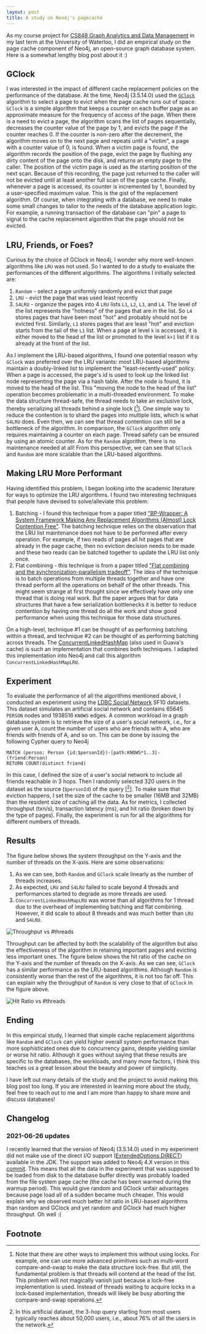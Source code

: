 ```yaml
---
layout: post
title: A study on Neo4j's pagecache
---
```


As my course project for [CS848 Graph Analytics and Data Management](https://cs.uwaterloo.ca/~ssalihog/courses/cs848-winter-2020.html) in my last term at the University of Waterloo, I did an empirical study on the page cache component of Neo4j, an open-source graph database system. Here is a somewhat lengthy blog post about it :)

## GClock
I was interested in the impact of different cache replacement policies on the performance of the database. At the time, Neo4j (3.5.14.0) used the [`GClock`](https://dl.acm.org/doi/10.1145/320263.320276) algorithm to select a page to evict when the page cache runs out of space. `GClock` is a simple algorithm that keeps a counter on each buffer page as an approximate measure for the frequency of access of the page. When there is a need to evict a page, the algorithm scans the list of pages sequentially, decreases the counter value of the page by 1, and evicts the page if the counter reaches 0. If the counter is non-zero after the decrement, the algorithm moves on to the next page and repeats until a "victim", a page with a counter value of 0, is found. When a victim page is found, the algorithm records the position of the page, evict the page by flushing any dirty content of the page onto the disk, and returns an empty page to the caller. The position of the victim page is used as the starting position of the next scan. Because of this recording, the page just returned to the caller will not be evicted until at least another full scan of the page cache. Finally, whenever a page is accessed, its counter is incremented by 1, bounded by a user-specified maximum value. This is the gist of the replacement algorithm. Of course, when integrating with a database, we need to make some small changes to tailor to the needs of the database application logic. For example, a running transaction of the database can "pin" a page to signal to the cache replacement algorithm that the page should not be evicted.

## LRU, Friends, or Foes?
Curious by the choice of GClock in Neo4j, I wonder why more well-known algorithms like `LRU` was not used. So I wanted to do a study to evaluate the performances of the different algorithms. The algorithms I initially selected are:
1. `Random` - select a page uniformly randomly and evict that page
2. `LRU` - evict the page that was used least recently
3. `S4LRU` - organize the pages into 4 `LRU` lists `L1`, `L2`, `L3`, and `L4`. The level of the list represents the "hotness" of the pages that are in the list. So `L4` stores pages that have been most "hot" and probably should not be evicted first. Similarly, `L1` stores pages that are least "hot" and eviction starts from the tail of the `L1` list. When a page at level `k` is accessed, it is either moved to the head of the list or promoted to the level `k+1` list if it is already at the front of the list.

As I implement the LRU-based algorithms, I found one potential reason why `GClock` was preferred over the LRU variants: most LRU-based algorithms maintain a doubly-linked list to implement the "least-recently-used" policy. When a page is accessed, the page's id is used to look up the linked list node representing the page via a hash table. After the node is found, it is moved to the head of the list. This "moving the node to the head of the list" operation becomes problematic in a multi-threaded environment. To make the data structure thread-safe, the thread needs to take an exclusive lock, thereby serializing all threads behind a single lock \[[^1]\]. One simple way to reduce the contention is to shard the pages into multiple lists, which is what `S4LRU` does. Even then, we can see that thread contention can still be a bottleneck of the algorithm. In comparison, the `GClock` algorithm only requires maintaining a counter on each page. Thread safety can be ensured by using an atomic counter. As for the `Random` algorithm, there is no maintenance needed at all! From this perspective, we can see that `GClock` and `Random` are more scalable than the LRU-based algorithms.

## Making LRU More Performant
Having identified this problem, I began looking into the academic literature for ways to optimize the LRU algorithms. I found two interesting techniques that people have devised to solve/alleviate this problem:

1. Batching - I found this technique from a paper titled ["BP-Wrapper: A System Framework Making Any Replacement Algorithms (Almost) Lock Contention Free"](https://ieeexplore.ieee.org/document/4812418). The batching technique relies on the observation that the LRU list maintenance does not have to be performed after every operation. For example, if two reads of pages all hit pages that are already in the page cache, then no eviction decision needs to be made and these two reads can be batched together to update the LRU list only once.
2. Flat combining - this technique is from a paper titled ["Flat combining and the synchronization-parallelism tradeoff"](https://dl.acm.org/doi/10.1145/1810479.1810540). The idea of the technique is to batch operations from multiple threads together and have one thread perform all the operations on behalf of the other threads. This might seem strange at first thought since we effectively have only one thread that is doing real work. But the paper argues that for data structures that have a few serialization bottlenecks it is better to reduce contention by having one thread do all the work and show good performance when using this technique for those data structures.

On a high-level, technique #1 can be thought of as performing batching within a thread, and technique #2 can be thought of as performing batching across threads. The [ConcurrentLinkedHashMap](https://github.com/ben-manes/concurrentlinkedhashmap) (also used in Guava's cache) is such an implementation that combines both techniques. I adapted this implementation into Neo4j and call this algorithm `ConcurrentLinkedHashMapLRU`.

## Experiment

To evaluate the performance of all the algorithms mentioned above, I conducted an experiment using the [LDBC Social Network](http://ldbcouncil.org/benchmarks/snb) SF10 datasets. This dataset simulates an artificial social network and contains 65645 `PERSON` nodes and 1938516 `KNOWS` edges. A common workload in a graph database system is to retrieve the size of a user's social network, i.e., for a given user A, count the number of users who are friends with A, who are friends with friends of A, and so on. This can be done by issuing the following Cypher query to Neo4j

```cypher
MATCH (person: Person {id:$personId})-[path:KNOWS*1..3]-(friend:Person)
RETURN COUNT(distinct friend)
```
In this case, I defined the size of a user's social network to include all friends reachable in 3 hops. Then I randomly selected 320 users in the dataset as the source (`$personId`) of the query \[[^2]\]. To make sure that eviction happens, I set the size of the cache to be smaller (16MB and 32MB) than the resident size of caching all the data. As for metrics, I collected throughput (txn/s), transaction latency (ms), and hit ratio (broken down by the type of pages). Finally, the experiment is run for all the algorithms for different numbers of threads.

## Results

The figure below shows the system throughput on the Y-axis and the number of threads on the X-axis. Here are some observations:

1. As we can see, both `Random` and `GClock` scale linearly as the number of threads increases.
2. As expected, `LRU` and `S4LRU` failed to scale beyond 4 threads and performances started to degrade as more threads are used.
3. `ConcurrentLinkedHashMapLRU` was worse than all algorithms for 1 thread due to the overhead of implementing batching and flat combining. However, it did scale to about 8 threads and was much better than `LRU` and `S4LRU`.

![Throughput vs #threads](/images/throughput_vs_num_threads.png)

Throughput can be affected by both the scalability of the algorithm but also the effectiveness of the algorithm in retaining important pages and evicting less important ones. The figure below shows the hit ratio of the cache on the Y-axis and the number of threads on the X-axis. As we can see, `GClock` has a similar performance as the LRU-based algorithms. Although `Random` is consistently worse than the rest of the algorithms, it is not too far off. This can explain why the throughput of `Random` is very close to that of `GClock` in the figure above.

![Hit Ratio vs #threads](/images/hit_ratio_vs_num_threads.png)

## Ending

In this empirical study, I learned that simple cache replacement algorithms like `Random` and `GClock` can yield higher overall system performance than more sophisticated ones due to concurrency gains, despite yielding similar or worse hit ratio. Although it goes without saying that these results are specific to the databases, the workloads, and many more factors, I think this teaches us a great lesson about the beauty and power of simplicity.

I have left out many details of the study and the project to avoid making this blog post too long. If you are interested in learning more about the study, feel free to reach out to me and I am more than happy to share more and discuss databases!

## Changelog

### 2021-06-26 updates 

I recently learned that the version of Neo4j (3.5.14.0) used in my experiment did not make use of the direct I/O support ([ExtendedOptions.DIRECT](https://bugs.openjdk.java.net/browse/JDK-8189192)) available in the JDK. The support was added to Neo4j 4.X version in this [commit](https://github.com/neo4j/neo4j/commit/ca09f6fe384fbb6197383e829d7cb0430ba05560). This means that all the data in the experiment that was supposed to be loaded from disk to the database buffer directly was probably loaded from the file system page cache (the cache has been warmed during the warmup period). This would give random and GClock unfair advantages because page load all of a sudden became much cheaper. This would explain why we observed much better hit ratio in LRU-based algorithms than random and GClock and yet random and GClock had much higher throughput. Oh well :(

## Footnote

[^1]: Note that there are other ways to implement this without using locks. For example, one can use more advanced primitives such as multi-word compare-and-swap to make the data structure lock-free. But still, the fundamental problem is that threads will contend at the head of the list. This problem will not magically vanish just because a lock-free implementation is used. Instead of threads waiting to acquire locks in a lock-based implementation, threads will likely be busy aborting the compare-and-swap operations.

[^2]: In this artificial dataset, the 3-hop query starting from most users typically reaches about 50,000 users, i.e., about 76% of all the users in the network.